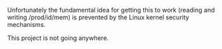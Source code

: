 Unfortunately the fundamental idea for getting this to work (reading and writing /prod/id/mem) is prevented by the Linux kernel security mechanisms.

This project is not going anywhere.
